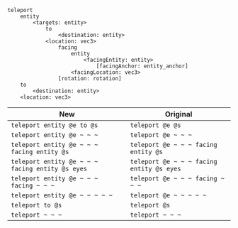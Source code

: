 ```
teleport
    entity
        <targets: entity>
            to
                <destination: entity>
            <location: vec3>
                facing
                    entity
                        <facingEntity: entity>
                            [facingAnchor: entity_anchor]
                    <facingLocation: vec3>
                [rotation: rotation]
    to
        <destination: entity>
    <location: vec3>
```
|New|Original|
|---|---|
|`teleport entity @e to @s`|`teleport @e @s`|
|`teleport entity @e ~ ~ ~`|`teleport @e ~ ~ ~`|
|`teleport entity @e ~ ~ ~ facing entity @s`|`teleport @e ~ ~ ~ facing entity @s`|
|`teleport entity @e ~ ~ ~ facing entity @s eyes`|`teleport @e ~ ~ ~ facing entity @s eyes`|
|`teleport entity @e ~ ~ ~ facing ~ ~ ~`|`teleport @e ~ ~ ~ facing ~ ~ ~`|
|`teleport entity @e ~ ~ ~ ~ ~`|`teleport @e ~ ~ ~ ~ ~`|
|`teleport to @s`|`teleport @s`|
|`teleport ~ ~ ~`|`teleport ~ ~ ~`|
